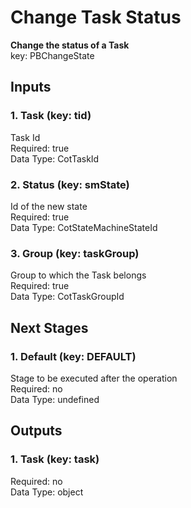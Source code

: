 # Change Task Status  
**Change the status of a Task**  
key: PBChangeState  
## Inputs  
### 1. Task (key: tid)  
Task Id  
Required: true  
Data Type: CotTaskId   
### 2. Status (key: smState)  
Id of the new state  
Required: true  
Data Type: CotStateMachineStateId   
### 3. Group (key: taskGroup)  
Group to which the Task belongs  
Required: true  
Data Type: CotTaskGroupId   
## Next Stages  
### 1. Default (key: DEFAULT)  
Stage to be executed after the operation  
Required: no  
Data Type: undefined   
## Outputs  
### 1. Task (key: task)  
  
Required: no  
Data Type: object 